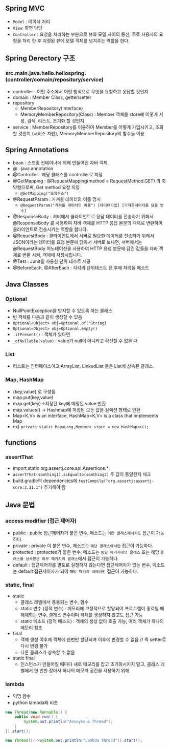 
## Spring MVC 
- `Model` : 데이터 처리
- `View`: 화면 담당
- `Controller` : 요청을 처리하는 부분으로 뷰와 모델 사이의 통신, 주로 사용자의 요청을 처리 한 후 지정된 뷰에 모델 객체를 넘겨주는 역할을 한다.

## Spring Derectory 구조
### src.main.java.hello.hellospring.(controller/comain/repository/service)
- controller : 어떤 주소에서 어떤 방식으로 무엇을 요청하고 응답할 것인지
- domain : Member Class, getter/setter
- repository
    - MemberRepository(Interface)
    - MemoryMemberRepository(Class) : Member 객체를 store에 어떻게 저장, 검색, 리스트, 초기화 할 것인지
- service : MemberRepository를 이용하여 Member를 어떻게 가입시키고, 조회할 것인지 (서비스 차원), MemoryMemberRepository의 함수들 이용


                                      
## Spring Annotations
- bean : 스프링 컨테이너에 의해 만들어진 자바 객체
- @ : java annotation 
- @Controller : 해당 클래스를 controller로 지정
- @GetMapping : @RequestMapping(method = RequestMethod.GET) 의 축약형으로써, Get method 요청 지정
    - `@GetMapping("요청주소")`
- @RequestParam : 가져올 데이터의 이름 명시
    - `@RequestParam("가져올 데이터의 이름") [데이터타입] [가져온데이터를 담을 변수]`
- @ResponseBody : 서버에서 클라이언트로 응답 데이터를 전송하기 위해서 @ResponseBody 를 사용하여 자바 객체를 HTTP 응답 본문의 객체로 변환하여 클라이언트로 전송시키는 역할을 합니다.
- @RequestBody : 클라이언트에서 서버로 필요한 데이터를 전송하기 위해서 JSON이라는 데이터를 요청 본문에 담아서 서버로 보내면, 서버에서는 @RequestBody 어노테이션을 사용하여 HTTP 요청 본문에 담긴 값들을 자바 객체로 변환 시켜, 객체에 저장시킵니다.
- @Test : Junit을 사용한 단위 테스트 제공
- @BeforeEach, @AfterEach : 각각의 단위테스트 전,후에 처리될 메소드

## Java Classes
### Optional
- NullPointException을 방지할 수 있도록 하는 클래스
- 빈 객체를 다음과 같이 생성할 수 있음
- `Optional<Object> obj=Optional.of("String)`
- `Optional<Object> obj=Optional.empty()`
- `.ifPresent()` : 객체가 있다면
- `.ofNullable(value)` : value가 null이 아니라고 확신할 수 없을 때

### List
- 리스트는 인터페이스이고 ArrayList, LinkedList 들은 List에 상속된 클래스

### Map, HashMap
- {key,value} 로 구성됨
- map.put(key,value)
- map.get(key)->지정된 key에 매핑된 value 반환
- map.values() -> Hashmap에 저장된 모든 값을 컬렉션 형태로 반환
- Map<K,V> is an interface, HashMap<K,V> is a class that implements Map
- ex) `private static Map<Long,Member> store = new HashMap<>();`


## functions
### assertThat
- import static org.assertj.core.api.Assertions.*;
- `assertThat(somthing1).isEqualto(somthing2)` 두 값이 동일한지 체크
- build.gradle의 dependencies에 `testCompile("org.assertj:assertj-core:3.11.1")` 추가해야 함

## Java 문법
### access modifier (접근 제어자)
- public : public 접근제어자가 붙은 변수, 메소드는 `어떤 클래스에서라도` 접근이 가능하다.
- private :  private 이 붙은 변수, 메소드는 `해당 클래스에서만` 접근이 가능하다.
- protected : protected가 붙은 변수, 메소드는 `동일 패키지내의 클래스` 또는 해당 `클래스를 상속받은 외부 패키지의 클래스`에서 접근이 가능하다.
- default : 접근제어자를 별도로 설정하지 않는다면 접근제어자가 없는 변수, 메소드는 default 접근제어자가 되어 `해당 패키지 내에서만` 접근이 가능하다.
### static, final
- static
    - 클래스 레벨에서 통용되는 변수, 함수
    - static 변수 (정적 변수) : 메모리에 고정적으로 할당되어 프로그램이 종료될 때 해체되는 변수, 클래스 변수이며 객체를 생성하지 않고도 접근 가능
    - static 메소드 (정적 메소드) : 객체의 생성 없이 호출 가능, 여러 객체가 하나의 메모리 참조   
- final
    - 객체 생성 이후에 객체에 한번만 할당되며 이후에 변경할 수 없음 // 즉 setter로 다시 변경 불가
    - 다른 클래스가 상속할 수 없음
- static final
    - 인스턴스가 만들어질 때마다 새로 메모리를 잡고 초기화시키지 말고, 클래스 레벨에서 한 번만 잡아서 하나의 메모리 공간을 사용하기 위해

### lambda
- 익명 함수
- python lambda와 비슷
```java
new Thread(new Runnable() { 
    public void run() {
        System.out.println("Annoymous Thread");
    }
}).start();
```
```java
new Thread(()->System.out.println("Lambda Thread")).start();
```